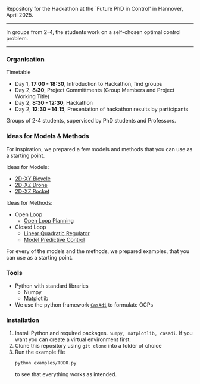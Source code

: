 Repository for the Hackathon at the `Future PhD in Control' in Hannover, April 2025.

---
In groups from 2-4, the students work on a self-chosen optimal control problem.

----

### Organisation
Timetable
- Day 1, **17:00 - 18:30**, Introduction to Hackathon, find groups
- Day 2, **8:30**, Project Committments (Group Members and Project Working Title)
- Day 2, **8:30 - 12:30**, Hackathon
- Day 2, **12:30 – 14:15**, Presentation of hackathon results by participants

Groups of 2-4 students, supervised by PhD students and Professors.

### Ideas for Models & Methods

For inspiration, we prepared a few models and methods that you can use as a starting point. 

Ideas for Models:
- [2D-XY Bicycle](documentation/Model%20-%202D-XY%20Bicycle%20Control.md)
- [2D-XZ Drone](documentation/Model%20-%202D-XZ%20Drone%20Control.md)
- [2D-XZ Rocket](documentation/Model%20-%202D-XZ%20Rocket%20Control.md)

Ideas for Methods:
- Open Loop
	- [Open Loop Planning](documentation/Method%20-%20Open%20Loop%20Planning.md)
- Closed Loop
	- [Linear Quadratic Regulator](documentation/Method%20-%20LQR%20Controller.md)
	- [Model Predictive Control](documentation/Method%20-%20Model%20Predictive%20Control.md)
	
For every of the models and the methods, we prepared examples, that you can use as a starting point.


### Tools
- Python with standard libraries
	- Numpy
	- Matplotlib
- We use the python framework [`CasAdi`](https://web.casadi.org/) to formulate OCPs
### Installation

1. Install Python and required packages. `numpy, matplotlib, casadi`. If you want you can create a virtual environment first.
2. Clone this repository using `git clone` into a folder of choice
3. Run the example file
	```bash
	python examples/TODO.py
	```
	to see that everything works as intended.